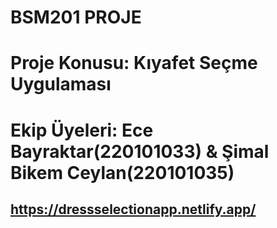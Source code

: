 # BSM201 PROJE
# Proje Konusu: Kıyafet Seçme Uygulaması
# Ekip Üyeleri: Ece Bayraktar(220101033) & Şimal Bikem Ceylan(220101035)

## https://dressselectionapp.netlify.app/
